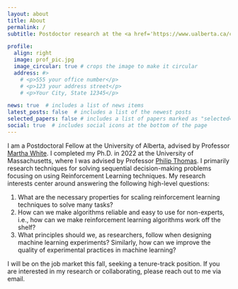 ```yaml
---
layout: about
title: About
permalink: /
subtitle: Postdoctor research at the <a href='https://www.ualberta.ca/computing-science/index.html'>University of Alberta</a> studying reinforcement learning.

profile:
  align: right
  image: prof_pic.jpg
  image_circular: true # crops the image to make it circular
  address: #>
    # <p>555 your office number</p>
    # <p>123 your address street</p>
    # <p>Your City, State 12345</p>

news: true  # includes a list of news items
latest_posts: false  # includes a list of the newest posts
selected_papers: false # includes a list of papers marked as "selected={true}"
social: true  # includes social icons at the bottom of the page
---
```


I am a Postdoctoral Fellow at the University of Alberta, advised by Professor [Martha White](https://webdocs.cs.ualberta.ca/~whitem/). I completed my Ph.D. in 2022 at the University of Massachusetts, where I was advised by Professor [Philip Thomas](https://people.cs.umass.edu/~pthomas/). I primarily research techniques for solving sequential decision-making problems focusing on using Reinforcement Learning techniques. My research interests center around answering the following high-level questions: 
1. What are the necessary properties for scaling reinforcement learning techniques to solve many tasks? 
2. How can we make algorithms reliable and easy to use for non-experts, i.e., how can we make reinforcement learning algorithms work off the shelf?
3. What principles should we, as researchers, follow when designing machine learning experiments? Similarly, how can we improve the quality of experimental practices in machine learning?

I will be on the job market this fall, seeking a tenure-track position. If you are interested in my research or collaborating, please reach out to me via email. 